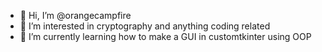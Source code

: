 - 👋 Hi, I’m @orangecampfire
- 👀 I’m interested in cryptography and anything coding related
- 🌱 I’m currently learning how to make a GUI in customtkinter using OOP

<!---
orangecampfire/orangecampfire is a ✨ special ✨ repository because its `README.md` (this file) appears on your GitHub profile.
You can click the Preview link to take a look at your changes.
--->
